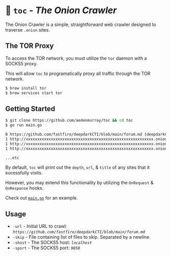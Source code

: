 # :onion: `toc` - _The Onion Crawler_

The Onion Crawler is a simple, straightforward web crawler designed to traverse `.onion` sites.

## The TOR Proxy

To access the TOR network, you must utilize the `tor` daemon with a SOCKS5 proxy.

This will allow `toc` to programatically proxy all traffic through the TOR network.

```sh
$ brew install tor
$ brew services start tor
```

## Getting Started

```sh
$ git clone https://github.com/aedenmurray/toc && cd toc
$ go run main.go 

0 https://github.com/fastfire/deepdarkCTI/blob/main/forum.md (deepdarkCTI/forum.md at main · fastfire/deepdarkCTI · GitHub)
1 http://xxxxxxxxxxxxxxxxxxxxxxxxxxxxxxxxxxxxxxxxxxxxxxxxxxxxxxxx.onion (Threat Actors | Onion Forums)
1 http://xxxxxxxxxxxxxxxxxxxxxxxxxxxxxxxxxxxxxxxxxxxxxxxxxxxxxxxx.onion/login (Forum)
1 http://xxxxxxxxxxxxxxxxxxxxxxxxxxxxxxxxxxxxxxxxxxxxxxxxxxxxxxxx.onion (CryptBB)

...etc
```

By default, `toc` will print out the `depth`, `url`, & `title` of any sites that it sucessfully visits.

However, you may extend this functionality by utilizing the `OnRequest` & `OnResponse` hooks.

Check out [`main.go`](https://github.com/aedenmurray/toc/blob/main/main.go) for an example.


## Usage

- `-url` - Initial URL to crawl: _`https://github.com/fastfire/deepdarkCTI/blob/main/forum.md`_
- `-skip` - File containing list of files to skip. Separated by a newline.
- `-shost` - The SOCKS5 host: _`localhost`_
- `-sport` - The SOCKS5 port: _`9050`_

